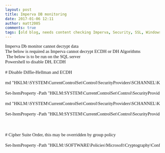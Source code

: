 ```yaml
---
layout: post
title: Imperva DB monitoring
date: 2017-01-06 12:11
author: matt2005
comments: true
tags: [old blog, needs content checking Imperva, Security, SSL, Windows]
---
```

<p style="margin:0;font-family:Calibri;font-size:11pt;">Imperva Db monitor cannot decrypt data</p>
<p style="margin:0;font-family:Calibri;font-size:11pt;"></p>
<p style="margin:0;font-family:Calibri;font-size:11pt;">The below is required as Imperva cannot decrypt ECDH or DH Algorithms</p>
<p style="margin:0;font-family:Calibri;font-size:11pt;"> The below is to be run on the SQL server</p>

<pre style="margin:0;font-family:Calibri;font-size:11pt;">Powershell to disable DH, ECDH

# Disable Diffie-Hellman and ECDH

md "HKLM:\SYSTEM\CurrentControlSet\Control\SecurityProviders\SCHANNEL\KeyExchangeAlgorithms\ECDH"

Set-ItemProperty -Path "HKLM:SYSTEM\CurrentControlSet\Control\SecurityProviders\SCHANNEL\KeyExchangeAlgorithms\ECDH" -Name Enabled -Value 0 -Force

md "HKLM:\SYSTEM\CurrentControlSet\Control\SecurityProviders\SCHANNEL\KeyExchangeAlgorithms\Diffie-Hellman"

Set-ItemProperty -Path "HKLM:SYSTEM\CurrentControlSet\Control\SecurityProviders\SCHANNEL\KeyExchangeAlgorithms\Diffie-Hellman" -Name Enabled -Value 0

 

# Cipher Suite Order, this may be overridden by group policy

Set-ItemProperty -Path "HKLM:\SOFTWARE\Policies\Microsoft\Cryptography\Configuration\SSL\00010002" -Name "Functions" -value "TLS_RSA_WITH_AES_256_GCM_SHA384,TLS_RSA_WITH_AES_128_GCM_SHA256,TLS_RSA_WITH_AES_256_CBC_SHA256,TLS_RSA_WITH_AES_256_CBC_SHA,TLS_RSA_WITH_AES_128_CBC_SHA256,TLS_RSA_WITH_AES_128_CBC_SHA,TLS_RSA_WITH_3DES_EDE_CBC_SHA"</pre>
